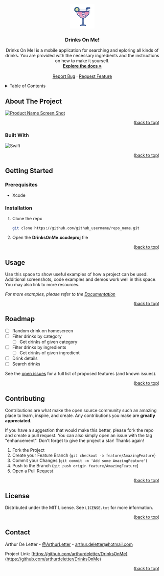 <a name="readme-top"></a>
<!-- PROJECT SHIELDS -->
<!--
*** I'm using markdown "reference style" links for readability.
*** Reference links are enclosed in brackets [ ] instead of parentheses ( ).
*** See the bottom of this document for the declaration of the reference variables
*** for contributors-url, forks-url, etc. This is an optional, concise syntax you may use.
*** https://www.markdownguide.org/basic-syntax/#reference-style-links
-->



<!-- PROJECT LOGO -->
<br />
<div align="center">
  <a href="https://github.com/arthurdeletter/DrinksOnMe">
    <img src="images/logo.png" alt="Logo" width="80" height="80">
  </a>

  <h3>Drinks On Me!</h3>

  <p align="center">
    Drinks On Me! is a mobile application for searching and eploring all kinds of drinks. You are provided with the necessary ingredients and the instructions on hew to make it yourself.
    <br />
    <a href="https://github.com/arthurdeletter/DrinksOnMe"><strong>Explore the docs »</strong></a>
    <br />
    <br />
    <a href="https://github.com/arthurdeletter/DrinksOnMe/issues">Report Bug</a>
    ·
    <a href="https://github.com/arthurdeletter/DrinksOnMe/issues">Request Feature</a>
  </p>
</div>



<!-- TABLE OF CONTENTS -->
<details>
  <summary>Table of Contents</summary>
  <ol>
    <li>
      <a href="#about-the-project">About The Project</a>
      <ul>
        <li><a href="#built-with">Built With</a></li>
      </ul>
    </li>
    <li>
      <a href="#getting-started">Getting Started</a>
      <ul>
        <li><a href="#prerequisites">Prerequisites</a></li>
        <li><a href="#installation">Installation</a></li>
      </ul>
    </li>
    <li><a href="#usage">Usage</a></li>
    <li><a href="#roadmap">Roadmap</a></li>
    <li><a href="#contributing">Contributing</a></li>
    <li><a href="#license">License</a></li>
    <li><a href="#contact">Contact</a></li>
    <li><a href="#acknowledgments">Acknowledgments</a></li>
  </ol>
</details>



<!-- ABOUT THE PROJECT -->
## About The Project

[![Product Name Screen Shot][product-screenshot]](https://example.com)

<p align="right">(<a href="#readme-top">back to top</a>)</p>



### Built With

![Swift](https://img.shields.io/badge/swift-F54A2A?style=for-the-badge&logo=swift&logoColor=white)

<p align="right">(<a href="#readme-top">back to top</a>)</p>



<!-- GETTING STARTED -->
## Getting Started

### Prerequisites

* Xcode

### Installation

1. Clone the repo
   ```sh
   git clone https://github.com/github_username/repo_name.git
   ```
 2. Open the **DrinksOnMe.xcodeproj** file

<p align="right">(<a href="#readme-top">back to top</a>)</p>



<!-- USAGE EXAMPLES -->
## Usage

Use this space to show useful examples of how a project can be used. Additional screenshots, code examples and demos work well in this space. You may also link to more resources.

_For more examples, please refer to the [Documentation](https://example.com)_

<p align="right">(<a href="#readme-top">back to top</a>)</p>



<!-- ROADMAP -->
## Roadmap

- [ ] Random drink on homescreen
- [ ] Filter drinks by category
    - [ ] Get drinks of given category
- [ ] Filter drinks by ingredients
    - [ ] Get drinks of given ingredient
- [ ] Drink details
- [ ] Search drinks

See the [open issues](https://github.com/arthurdeletter/DrinksOnMe/issues) for a full list of proposed features (and known issues).

<p align="right">(<a href="#readme-top">back to top</a>)</p>



<!-- CONTRIBUTING -->
## Contributing

Contributions are what make the open source community such an amazing place to learn, inspire, and create. Any contributions you make are **greatly appreciated**.

If you have a suggestion that would make this better, please fork the repo and create a pull request. You can also simply open an issue with the tag "enhancement".
Don't forget to give the project a star! Thanks again!

1. Fork the Project
2. Create your Feature Branch (`git checkout -b feature/AmazingFeature`)
3. Commit your Changes (`git commit -m 'Add some AmazingFeature'`)
4. Push to the Branch (`git push origin feature/AmazingFeature`)
5. Open a Pull Request

<p align="right">(<a href="#readme-top">back to top</a>)</p>



<!-- LICENSE -->
## License

Distributed under the MIT License. See `LICENSE.txt` for more information.

<p align="right">(<a href="#readme-top">back to top</a>)</p>



<!-- CONTACT -->
## Contact

Arthur De Letter - [@ArthurLetter](https://twitter.com/ArthurLetter) - arthur.deletter@hotmail.com

Project Link: [https://github.com/arthurdeletter/DrinksOnMe](https://github.com/arthurdeletter/DrinksOnMe)

<p align="right">(<a href="#readme-top">back to top</a>)</p>


<!-- MARKDOWN LINKS & IMAGES -->
<!-- https://www.markdownguide.org/basic-syntax/#reference-style-links -->
[contributors-shield]: https://img.shields.io/github/contributors/arthurdeletter/DrinksOnMe.svg?style=for-the-badge
[contributors-url]: https://github.com/arthurdeletter/DrinksOnMe/graphs/contributors
[forks-shield]: https://img.shields.io/github/forks/arthurdeletter/DrinksOnMe.svg?style=for-the-badge
[forks-url]: https://github.com/arthurdeletter/DrinksOnMe/network/members
[stars-shield]: https://img.shields.io/github/stars/arthurdeletter/DrinksOnMe.svg?style=for-the-badge
[stars-url]: https://github.com/arthurdeletter/DrinksOnMe/stargazers
[issues-shield]: https://img.shields.io/github/issues/arthurdeletter/DrinksOnMe.svg?style=for-the-badge
[issues-url]: https://github.com/arthurdeletter/DrinksOnMe/issues
[license-shield]: https://img.shields.io/github/license/arthurdeletter/DrinksOnMe.svg?style=for-the-badge
[license-url]: https://github.com/arthurdeletter/DrinksOnMe/blob/master/LICENSE.txt
[linkedin-shield]: https://img.shields.io/badge/-LinkedIn-black.svg?style=for-the-badge&logo=linkedin&colorB=555
[linkedin-url]: https://www.linkedin.com/in/arthurdeletter/
[product-screenshot]: images/screenshot.png
